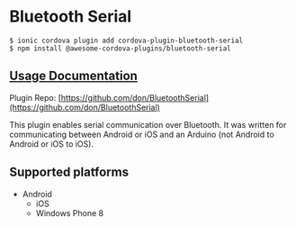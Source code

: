 # Bluetooth Serial

```text
$ ionic cordova plugin add cordova-plugin-bluetooth-serial
$ npm install @awesome-cordova-plugins/bluetooth-serial
```

## [Usage Documentation](https://danielsogl.gitbook.io/awesome-cordova-plugins/plugins/bluetooth-serial/)

Plugin Repo: [https://github.com/don/BluetoothSerial](https://github.com/don/BluetoothSerial)

This plugin enables serial communication over Bluetooth. It was written for communicating between Android or iOS and an Arduino \(not Android to Android or iOS to iOS\).

## Supported platforms

* Android
  * iOS
  * Windows Phone 8

